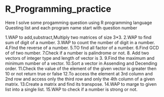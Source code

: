 # R_Programming_practice
Here I solve some progamming question using R programming language
Questing list and each program name start with question number 

1.WAP to add,substract,Multiply two matrices of size 3*3.
2.WAP to find sum of digit of a number.
3.WAP to count the number of digit in a number.
4.FInd the reverse of a number.
5.TO find all factor of a number.
6.Find GCD of of two number.
7.Check if a number is palindrome or not.
8. Add two vectors of integer type and length of vector is 3.
9.Find the maximum and minimum number of a vector.
10.Sort a vector in Assending and Decending order.
11.Check the value of the element of the given vector is greater then 10 or not return true or false
12.To access the element at 3rd column and 2nd row and access only the third row and only the 4th column of a given matrix.
13.Create a matrix and find its transpose.
14.WAP to marge to given list into a single list.
15.WAP to check if a number is strong or not.
